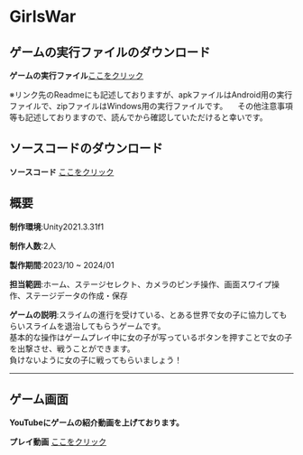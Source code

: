 # GirlsWar

## ゲームの実行ファイルのダウンロード

**ゲームの実行ファイル**<a href="https://drive.google.com/drive/folders/1BWobW7lHe5zukSwnq4zP3x3zkYJMw2Mh?usp=sharing" target="_blank">ここをクリック</a>

※リンク先のReadmeにも記述しておりますが、apkファイルはAndroid用の実行ファイルで、zipファイルはWindows用の実行ファイルです。
　その他注意事項等も記述しておりますので、読んでから確認していただけると幸いです。

## ソースコードのダウンロード

**ソースコード** <a href="https://drive.google.com/file/d/1IyjI3J_XsYyplk4I3tYwmS87jQHVRs6b/view?usp=sharing" target="_blank" rel="noopener noreferrer">ここをクリック</a>

## 概要

**制作環境**:Unity2021.3.31f1

**制作人数**:2人

**製作期間**:2023/10 ~ 2024/01

**担当範囲**:ホーム、ステージセレクト、カメラのピンチ操作、画面スワイプ操作、ステージデータの作成・保存

**ゲームの説明**:スライムの進行を受けている、とある世界で女の子に協力してもらいスライムを退治してもらうゲームです。  
                基本的な操作はゲームプレイ中に女の子が写っているボタンを押すことで女の子を出撃させ、戦うことができます。  
                負けないように女の子に戦ってもらいましょう！

---

## ゲーム画面

**YouTubeにゲームの紹介動画を上げております。**

**プレイ動画** <a href="https://youtu.be/NVYqPbcqlyI?si=_IjyONkp6BLkc__X" target="_blank" rel="noopener noreferrer">ここをクリック</a>

